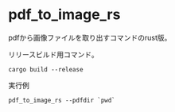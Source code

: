 # pdf_to_image_rs
pdfから画像ファイルを取り出すコマンドのrust版。

リリースビルド用コマンド。
```
cargo build --release
```
実行例
```
pdf_to_image_rs --pdfdir `pwd`
```

